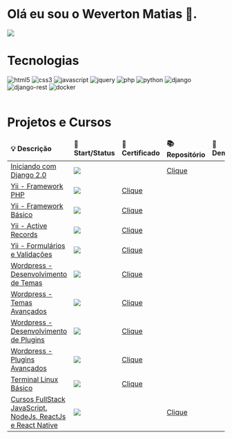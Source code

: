 <h1>
    Olá eu sou o Weverton Matias 🖖.
</h1>

<a href="https://www.linkedin.com/in/weverton-matias-09854416b/">
    <img src="https://img.shields.io/badge/LinkedIn-0077B5?style=for-the-badge&logo=linkedin&logoColor=white">
</a>

<h1>Tecnologias</h1>

<div style="display: inline_block">
    <img aling="center" alt="html5"
        src="https://img.shields.io/badge/HTML5-E34F26?style=for-the-badge&logo=html5&logoColor=white">
    <img aling="center" alt="css3"
        src="https://img.shields.io/badge/CSS3-1572B6?style=for-the-badge&logo=css3&logoColor=white">
    <img aling="center" alt="javascript"
        src="https://img.shields.io/badge/JavaScript-323330?style=for-the-badge&logo=javascript&logoColor=F7DF1E">
    <img aling="center" alt="jquery"
        src="https://img.shields.io/badge/jQuery-0769AD?style=for-the-badge&logo=jquery&logoColor=white">
    <img aling="center" alt="php"
        src="https://img.shields.io/badge/PHP-777BB4?style=for-the-badge&logo=php&logoColor=white">
    <img aling="center" alt="python"
        src="https://img.shields.io/badge/Python-14354C?style=for-the-badge&logo=python&logoColor=white">
    <img aling="center" alt="django"
        src="https://img.shields.io/badge/Django-092E20?style=for-the-badge&logo=django&logoColor=white">
    <img aling="center" alt="django-rest"
        src="https://img.shields.io/badge/django%20rest-ff1709?style=for-the-badge&logo=django&logoColor=white">
    <img aling="center" alt="docker"
        src="https://img.shields.io/badge/Docker-2CA5E0?style=for-the-badge&logo=docker&logoColor=white">
</div>
<br>
<h1>Projetos e Cursos</h1>
<table>
    <thead>
        <tr border: none;>
            <td><b>💡 Descrição</b></td>
            <td><b>🏁 Start/Status</b></td>
            <td><b>📜 Certificado</b></td>
            <td><b>📚 Repositório</b></td>
            <td><b>👀 Demonstração</b></td>
        </tr>
    </thead>
    <tbody>
        <tr>
            <td>
                <a href="https://github.com/wevertonmatias/curso-django-2.0">
                    Iniciando com Django 2.0
                </a>
            </td>
            <td>
                <img src="https://progress-bar.dev/100/?title=DEZ/2019">
            </td>
            <td>
                <a href="#"></a>
            </td>
            <td>
                <a href="https://github.com/wevertonmatias/curso-django-2.0">
                    Clique
                </a>
            </td>
            <td>
                <a href=""></a>
            </td>
        </tr>
        <tr>
            <td>
                <a href="certificados/Yii_Framework_PHP.pdf">
                    Yii - Framework PHP
                </a>
            </td>
            <td>
                <img src="https://progress-bar.dev/100/?title=FEV/2020">
            </td>
            <td>
                <a href="./certificados/Yii_Framework_PHP.pdf">
                    Clique
                </a>
            </td>
            <td><a href=""></a></td>
            <td><a href=""></a></td>
        </tr>
        <tr>
            <td>
                <a href="./certificados/yii2-basico.jpg">
                    Yii - Framework Básico
                </a>
            </td>
            <td>
                <img src="https://progress-bar.dev/100/?title=MAI/2020">
            </td>
            <td>
                <a href="./certificados/yii2-basico.jpg">
                    Clique
                </a>
            </td>
            <td><a href=""></a></td>
            <td><a href=""></a></td>
        </tr>
        <tr>
            <td>
                <a href="./certificados/yii2-active-records.jpg">
                    Yii - Active Records
                </a>
            </td>
            <td>
                <img src="https://progress-bar.dev/100/?title=MAI/2020">
            </td>
            <td>
                <a href="./certificados/yii2-active-records.jpg">
                    Clique
                </a>
            </td>
            <td><a href=""></a></td>
            <td><a href=""></a></td>
        </tr>
        <tr>
            <td>
                <a href="./certificados/yii2-formularios-e-validacoes.jpg">
                    Yii - Formulários e Validações
                </a>
            </td>
            <td>
                <img src="https://progress-bar.dev/100/?title=JUN/2020">
            </td>
            <td>
                <a href="./certificados/yii2-formularios-e-validacoes.jpg">
                    Clique
                </a>
            </td>
            <td><a href=""></a></td>
            <td><a href=""></a></td>
        </tr>
        <tr>
            <td>
                <a href="./certificados/desenvolvimento-de-temas-para-wordpress.jpg">
                    Wordpress - Desenvolvimento de Temas
                </a>
            </td>
            <td>
                <img src="https://progress-bar.dev/100/?title=JUN/2020">
            </td>
            <td>
                <a href="./certificados/desenvolvimento-de-temas-para-wordpress.jpg">
                    Clique
                </a>
            </td>
            <td><a href=""></a></td>
            <td><a href=""></a></td>
        </tr>
        <tr>
            <td>
                <a href="./certificados/temas-avancados-com-wordpress.jpg">
                    Wordpress - Temas Avançados
                </a>
            </td>
            <td>
                <img src="https://progress-bar.dev/100/?title=JUL/2020">
            </td>
            <td>
                <a href="./certificados/temas-avancados-com-wordpress.jpg">
                    Clique
                </a>
            </td>
            <td><a href=""></a></td>
            <td><a href=""></a></td>
        </tr>
        <tr>
            <td>
                <a href="./certificados/desenvolvimento-de-plugins-para-wordpress.jpg">
                    Wordpress - Desenvolvimento de Plugins
                </a>
            </td>
            <td>
                <img src="https://progress-bar.dev/100/?title=JUL/2020">
            </td>
            <td>
                <a href="./certificados/desenvolvimento-de-plugins-para-wordpress.jpg">
                    Clique
                </a>
            </td>
            <td><a href=""></a></td>
            <td><a href=""></a></td>
        </tr>
        <tr>
            <td>
                <a href="./certificados/plugins-avancados-com-wordpress.jpg">
                    Wordpress - Plugins Avançados
                </a>
            </td>
            <td>
                <img src="https://progress-bar.dev/100/?title=JUL/2020">
            </td>
            <td>
                <a href="./certificados/plugins-avancados-com-wordpress.jpg">
                    Clique
                </a>
            </td>
            <td><a href=""></a></td>
            <td><a href=""></a></td>
        </tr>
        <tr>
            <td>
                <a href="./certificados/terminal-no-linux-v2.jpg">
                    Terminal Linux Básico
                </a>
            </td>
            <td>
                <img src="https://progress-bar.dev/100/?title=JAN/2021">
            </td>
            <td>
                <a href="./certificados/terminal-no-linux-v2.jpg">
                    Clique
                </a>
            </td>
            <td><a href=""></a></td>
            <td><a href=""></a></td>
        </tr>
        <tr>
            <td>
                <a href="#">
                    Cursos FullStack JavaScript. NodeJs, ReactJs e React Native
                </a>
            </td>
            <td>
                <img src="https://progress-bar.dev/30/?title=JAN/2021">
            </td>
            <td>
                <a href="#">
                </a>
            </td>
            <td><a href="https://github.com/wevertonmatias/fullstack_javascript">Clique</a></td>
            <td><a href=""></a></td>
        </tr>
    </tbody>
</table>
